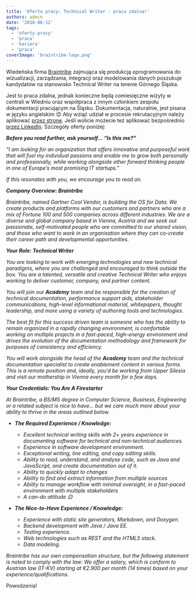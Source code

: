 ```yaml
---
title: 'Oferta pracy: Technical Writer - praca zdalna!'
authors: admin
date: '2018-06-12'
tags:
  - 'oferty-pracy'
  - 'praca'
  - 'kariera'
  - 'praca'
coverImage: 'braintribe-logo.png'
---
```


Wiedeńska firma [Braintribe](https://www.braintribe.com/) zajmująca się
produkcją oprogramowania do wizualizacji, zarządzania, integracji oraz
modelowania danych poszukuje kandydatów na stanowisko Technical Writer na
terenie Górnego Śląska.

<!--truncate-->

Jest to praca zdalna, jednak konieczne będą comiesięczne wizyty w centrali w
Wiedniu oraz współpraca z innym członkiem zespołu dokumentacji pracującym na
Śląsku. Dokumentacja, naturalnie, jest pisana w języku angielskim 😊 Aby wziąć
udział w procesie rekrutacyjnym należy aplikować
[przez stronę](https://jobs.braintribe.com/). Jeśli wolicie możecie też
aplikować bezpośrednio
[przez LinkedIn](https://www.linkedin.com/jobs/view/723082597/). Szczegóły
oferty poniżej:

_**Before you read further, ask yourself… “Is this me?”**_

_“I am looking for an organization that offers innovative and purposeful work
that will fuel my individual passions and enable me to grow both personally and
professionally, while working alongside other forward thinking people in one of
Europe’s most promising IT startups.”_

_If this resonates with you, we encourage you to read on._

_**Company Overview: Braintribe**_

_Braintribe, named Gartner Cool Vendor, is building the OS for Data. We create
products and platforms with our customers and partners who are a mix of Fortune
100 and 500 companies across different industries. We are a diverse and global
company based in Vienna, Austria and we seek out passionate, self-motivated
people who are committed to our shared vision, and those who want to work in an
organisation where they can co-create their career path and developmental
opportunities._

_**Your Role: Technical Writer**_

_You are looking to work with emerging technologies and new technical paradigms,
where you are challenged and encouraged to think outside the box. You are a
talented, versatile and creative Technical Writer who enjoys working to deliver
customer, company, and partner content._

_You will join our **Academy** team and be responsible for the creation of
technical documentation, performance support aids, stakeholder communications,
high-level informational material, whitepapers, thought leadership, and more
using a variety of authoring tools and technologies._

_The best fit for this success driven team is someone who has the ability to
remain organized in a rapidly changing environment, is comfortable working on
multiple projects in a fast-paced, high-energy environment and drives the
evolution of the documentation methodology and framework for purposes of
consistency and efficiency._

_You will work alongside the head of the **Academy** team and the technical
documentation specialist to create enablement content in various forms. This is
a remote position and, ideally, you'd be working from Upper Silesia and visit
our mothership in Vienna every month for a few days._

_**Your Credentials: You Are A Firestarter**_

_At Braintribe, a BS/MS degree in Computer Science, Business, Engineering or a
related subject is nice to have… but we care much more about your ability to
thrive in the areas outlined below._

- _**The Required Experience / Knowledge:**_

  - _Excellent technical writing skills with 2+ years experience in documenting
    software for technical and non-technical audiences._
  - _Experience in software development environment._
  - _Exceptional writing, line editing, and copy editing skills._
  - _Ability to read, understand, and analyse code, such as Java and JavaScript,
    and create documentation out of it._
  - _Ability to quickly adapt to changes_
  - _Ability to find and extract information from multiple sources_
  - _Ability to manage workflow with minimal oversight, in a fast-paced
    environment with multiple stakeholders_
  - _A can-do attitude 😊_

- _**The Nice-to-Have Experience / Knowledge:**_
  - _Experience with static site generators, Markdown, and Doxygen._
  - _Backend development with Java / Java EE._
  - _Testing experience._
  - _Web technologies such as REST and the HTML5 stack._
  - _Data modeling._

_Braintribe has our own compensation structure, but the following statement is
noted to comply with the law: We offer a salary, which is conform to Austrian
law (IT-KV) starting at €2.900 per month (14 times) based on your
experience/qualifications._

Powodzenia!
